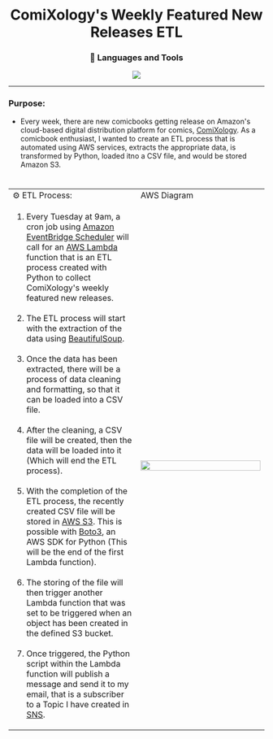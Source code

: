 <h1 align="center">ComiXology's Weekly Featured New Releases ETL</h1>

<h3 align="center">🧰 Languages and Tools</h3>
<p align="center">
<img src="https://user-images.githubusercontent.com/97479656/214594812-e19961c9-00cd-4c7a-9c56-5b8b45f9ed13.png">
</p>
<hr>

### Purpose:
* Every week, there are new comicbooks getting release on Amazon's cloud-based digital distribution platform for comics, [ComiXology](https://www.amazon.com/kindle-dbs/comics-store/home/ "Amazon's ComiXology"). As a comicbook enthusiast, I wanted to create an ETL process that is automated using AWS services, extracts the appropriate data, is transformed by Python, loaded itno a CSV file, and would be stored Amazon S3.
#

<div>

<table align="center">

<tr>
<td>⚙ ETL Process:</td>
<td>AWS Diagram</td>
</tr>

<tr>
<td width="50%">
<ol>
<li>Every Tuesday at 9am, a cron job using <a href="https://aws.amazon.com/eventbridge/scheduler/">Amazon EventBridge Scheduler</a> will call for an <a href="https://aws.amazon.com/lambda/">AWS Lambda</a> function that is an ETL process created with Python to collect ComiXology's weekly featured new releases.</li>
<br>
<li>The ETL process will start with the extraction of the data using <a href="https://beautiful-soup-4.readthedocs.io/en/latest/">BeautifulSoup</a>.</li>
<br>
<li>Once the data has been extracted, there will be a process of data cleaning and formatting, so that it can be loaded into a CSV file.</li>
<br>
<li>After the cleaning, a CSV file will be created, then the data will be loaded into it (Which will end the ETL process).</li>
<br>
<li>With the completion of the ETL process, the recently created CSV file will be stored in <a href="https://aws.amazon.com/s3/">AWS S3</a>. This is possible with <a href="https://boto3.amazonaws.com/v1/documentation/api/latest/guide/quickstart.html">Boto3</a>, an AWS SDK for Python (This will be the end of the first Lambda function).</li>
<br>
<li>The storing of the file will then trigger another Lambda function that was set to be triggered when an object has been created in the defined S3 bucket.</li> 
<br>
<li>Once triggered, the Python script within the Lambda function will publish a message and send it to my email, that is a subscriber to a Topic I have created in <a href="https://aws.amazon.com/sns/">SNS</a>.</li> 
</ol>
</td>

<td>
<img height="100%" width="100%" src="https://user-images.githubusercontent.com/97479656/214634385-496ebeb6-ab5b-4c9c-b904-5344ff3aec67.png">
</td>
</tr>

</table>

</div>
